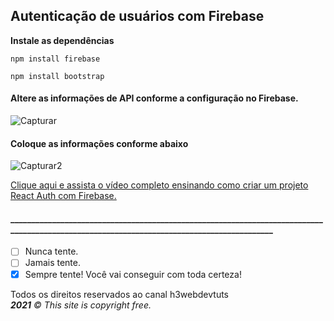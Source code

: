 ## Autenticação de usuários com Firebase

**Instale as dependências**

```
npm install firebase
```

```
npm install bootstrap
```

#### Altere as informações de API conforme a configuração no Firebase.

![Capturar](https://user-images.githubusercontent.com/54046641/122571824-83498b80-d023-11eb-8b85-0b30718d13fe.PNG)

#### Coloque as informações conforme abaixo

![Capturar2](https://user-images.githubusercontent.com/54046641/122572121-cf94cb80-d023-11eb-8f88-568d4afa19b1.PNG)

<section id="video">
  <p>
    <a href="https://youtu.be/cFgoSrOui2M">
      Clique aqui e assista o vídeo completo ensinando como criar um projeto React Auth com Firebase.
    </a>
  </p>
</section>

#### __________________________________________________________________________________________________________________________________________

- [ ] Nunca tente.
- [ ] Jamais tente.
- [x] Sempre tente! Você vai conseguir com toda certeza!

<footer>
    <p>
        Todos os direitos reservados ao canal h3webdevtuts<br>
        <i><b>2021</b> ©  This site is copyright free.</i>
    </p>
</footer>
